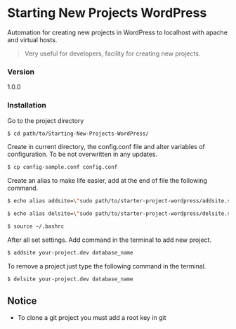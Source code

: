 # Starting New Projects WordPress

Automation for creating new projects in WordPress to localhost with apache and virtual hosts.

  > Very useful for developers, facility for creating new projects.
  
### Version
1.0.0

### Installation
 Go to the project directory
```sh
$ cd path/to/Starting-New-Projects-WordPress/
```
Create in current directory, the config.conf file and alter variables of configuration. To be not overwritten in any updates.
```sh
$ cp config-sample.conf config.conf
```

Create an alias to make life easier, add at the end of file the following command.
```sh
$ echo alias addsite=\"sudo path/to/starter-project-wordpress/addsite.sh \$1 \$2\" >> ~/.bashrc
```
```sh
$ echo alias delsite=\"sudo path/to/starter-project-wordpress/delsite.sh \$1 \$2\" >> ~/.bashrc
```
```sh
$ source ~/.bashrc
```

After all set settings. Add command in the terminal to add new project.

```sh
$ addsite your-project.dev database_name
```

To remove a project just type the following command in the terminal.

```sh
$ delsite your-project.dev database_name
```

## Notice

- To clone a git project you must add a root key in git